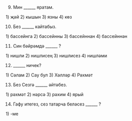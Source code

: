 <!-- page start -->
9. Мин \_\_\_\_\_\_ яратам.

1\) җәй
2\) кышын
3\) язны
4\) көз

10. Без \_\_\_\_\_\_ кайтабыз.

1\) бассейнга
2\) бассейнны
3\) бассейннан
4\) бассейннән

11. Син бәйрәмдә \_\_\_\_\_\_ ?

1\) нишли
2\) нишлисең
3\) нишлисез
4\) нишләми

12. \_\_\_\_\_\_ ничек?

1\) Сәлам
2\) Сау бул
3\) Хәлләр
4\) Рәхмәт

13. Без Сезгә \_\_\_\_\_\_ әйтәбез.

1\) рәхмәт
2\) нәрсә
3\) рәхим
4\) ярый

14. Гафу итегез, сез татарча беләсез \_\_\_\_\_\_ ?

1\) -ме<!-- page end -->